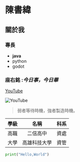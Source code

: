 # 陳書緯

## 關於我

### 專長
* **java**
* python
* godot

### 座右銘 :*今日事，今日畢*
[YouTube](https://www.youtube.com)

![YouTube](https://th.bing.com/th/id/ODF.MrzzDTMlZsq_k5DWWmv7Hw?w=32&h=32&qlt=90&pcl=fffffa&o=6&pid=1.2)

>弱者等待時機，強者製造時機。

 | 學級 | 名稱 | 科系 |
 |---|:---:|:---:|
 | 高職 | 二信高中 | 資處 |
 | 大學 | 高雄科技大學 | 資管 |


```Python
print("Hello,World")
```

